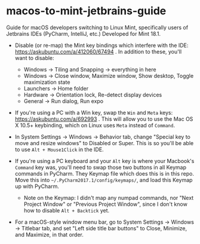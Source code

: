 # macos-to-mint-jetbrains-guide
Guide for macOS developers switching to Linux Mint, specifically users of Jetbrains IDEs (PyCharm, IntelliJ, etc.) Developed for Mint 18.1.

- Disable (or re-map) the Mint key bindings which interfere with the IDE: https://askubuntu.com/a/412060/67494 . In addition to these, you'll want to disable: 
  - Windows -> Tiling and Snapping -> everything in here
  - Windows -> Close window, Maximize window, Show desktop, Toggle maximization state
  - Launchers -> Home folder
  - Hardware -> Orientation lock, Re-detect display devices
  - General -> Run dialog, Run expo

- If you're using a PC with a Win key, swap the `Win` and `Meta` keys: https://askubuntu.com/a/692993 . This will allow you to use the Mac OS X 10.5+ keybinding, which on Linux uses `Meta` instead of `Command`. 

- In System Settings -> Windows -> Behavior tab, change "Special key to move and resize windows" to Disabled or Super. This is so you'll be able to use `Alt + Mouse1Click` in the IDE.

- If you're using a PC keyboard and your `Alt` key is where your Macbook's `Command` key was, you'll need to swap those two buttons in all Keymap commands in PyCharm. They Keymap file which does this is in this repo. Move this into `~/.PyCharm2017.1/config/keymaps/`, and load this Keymap up with PyCharm.
  - Note on the Keymap: I didn't map any numpad commands, nor "Next Project Window" or "Previous Project Window", since I don't know how to disable `Alt + Backtick` yet.

- For a macOS-style window menu bar, go to System Settings -> Windows -> Titlebar tab, and set "Left side title bar buttons" to Close, Minimize, and Maximize, in that order. 
